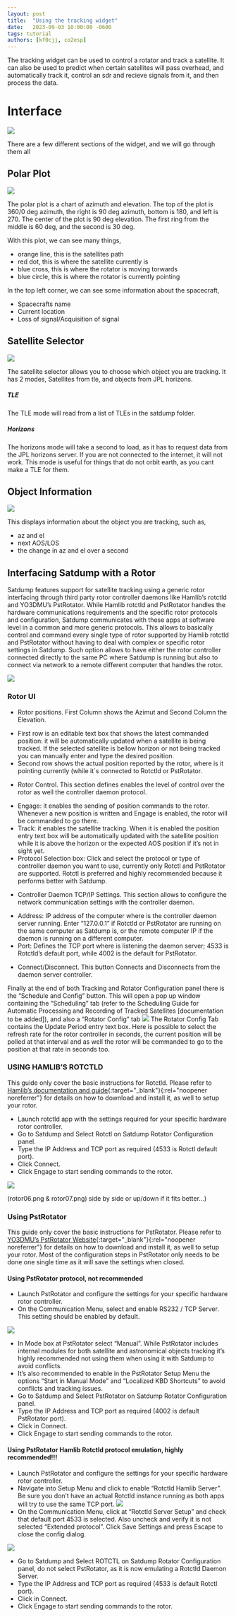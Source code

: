 ```yaml
---
layout: post
title:  "Using the tracking widget"
date:   2023-09-03 10:00:00 -0600
tags: tutorial
authors: [kf0cjj, co2esp]
---
```


The tracking widget can be used to control a rotator and track a satellite.
It can also be used to predict when certain satellites will pass overhead, and automatically track it, control an sdr and recieve signals from it, 
and then process the data.

# Interface



![](/assets/tracking_widget/allWidget.png)

There are a few different sections of the widget, and we will go through them all

## Polar Plot

![](/assets/tracking_widget/polarPlot.png)

The polar plot is a chart of azimuth and elevation. The top of the plot is 360/0 deg azimuth,
the right is 90 deg azimuth, bottom is 180, and left is 270. The center of the plot
is 90 deg elevation. The first ring from the middle is 60 deg, and the second is 30 deg.

With this plot, we can see many things,
+ orange line, this is the satellites path
+ red dot, this is where the satellite currently is
+ blue cross, this is where the rotator is moving torwards
+ blue circle, this is where the rotator is currently pointing

In the top left corner, we can see some information about the spacecraft,
+ Spacecrafts name
+ Current location
+ Loss of signal/Acquisition of signal

## Satellite Selector

![](/assets/tracking_widget/satSelector1.png)

The satellite selector allows you to choose which object you are tracking. It has 2 modes, Satellites from tle,
and objects from JPL horizons.

##### TLE
The TLE mode will read from a list of TLEs in the satdump folder.

##### Horizons
The horizons mode will take a second to load, as it has to request data from the JPL horizons server. If you are
not connected to the internet, it will not work. This mode is useful for things that do not orbit earth, as you cant make a TLE for them.

## Object Information

![](/assets/tracking_widget/objectInfo.png)

This displays information about the object you are tracking, such as,
+ az and el
+ next AOS/LOS
+ the change in az and el over a second


## Interfacing Satdump with a Rotor
Satdump features support for satellite tracking using a generic rotor interfacing through third party rotor controller daemons like Hamlib’s rotctld
and YO3DMU’s PstRotator. While Hamlib rotctld and PstRotator handles the hardware communications requirements and the specific rotor protocols and 
configuration, Satdump communicates with these apps at software level in a common and more generic protocols. This allows to basically control and command 
every single type of rotor supported by Hamlib rotctld and PstRotator without having to deal with complex or specific rotor settings in Satdump.
Such option allows to have either the rotor controller connected directly to the same PC where Satdump is running but also to connect via network
to a remote different computer that handles the rotor.


![](/assets/tracking_widget/rotator1.png)

### Rotor UI

- Rotor positions. First Column shows the Azimut and Second Column the Elevation.
* First row is an editable text box that shows the latest commanded position: it will be automatically updated when a satellite is being tracked. If the selected satellite is bellow horizon or not being tracked you can manually enter and type the desired position.
* Second row shows the actual position reported by the rotor, where is it pointing currently (while it´s connected to Rotctld or PstRotator.
- Rotor Control. This section defines enables the level of control over the rotor as well the controller daemon protocol.
* Engage: it enables the sending of position commands to the rotor. Whenever a new position is written and Engage is enabled, the rotor will be commanded to go there.
* Track: it enables the satellite tracking. When it is enabled the position entry text box will be automatically updated with the satellite position while it is above the horizon or the expected AOS position if it’s not in sight yet.
* Protocol Selection box: Click and select the protocol or type of controller daemon you want to use, currently only Rotctl and PstRotator are supported. Rotctl is preferred and highly recommended because it performs better with Satdump.
- Controller Daemon TCP/IP Settings. This section allows to configure the network communication settings with the controller daemon.
* Address: IP address of the computer where is the controller daemon server running. Enter “127.0.0.1” if Rotctld or PstRotator are running on the same computer as Satdump is, or the remote computer IP if the daemon is running on a different computer.
* Port: Defines the TCP port where is listening the daemon server; 4533 is Rotctld’s default port, while 4002 is the default for PstRotator.
- Connect/Disconnect. This button Connects and Disconnects from the daemon server controller.

Finally at the end of both Tracking and Rotator Configuration panel there is the “Schedule and Config” button. This will open a pop up window containing the “Scheduling” tab (refer to the Scheduling Guide for Automatic Processing and Recording of Tracked Satellites [documentation to be added]), and also a “Rotator Config” tab
![](/assets/tracking_widget/rotor03.png)
The Rotator Config Tab contains the Update Period entry text box. Here is possible to select the refresh rate for the rotor controller in seconds, the current position will be polled at that interval and as well the rotor will be commanded to go to the position at that rate in seconds too.

### USING HAMLIB’S ROTCTLD

This guide only cover the basic instructions for Rotctld. Please refer to [Hamlib’s documentation and guide](https://hamlib.sourceforge.net/html/rotctld.1.html){:target="_blank"}{:rel="noopener noreferrer"} for details on how to download and install it, as well to setup your rotor.

+ Launch rotctld app with the settings required for your specific hardware rotor controller.
+ Go to Satdump and Select Rotctl on Satdump Rotator Configuration panel.
+ Type the IP Address and TCP port as required (4533 is Rotctl default port).
+ Click Connect.
+ Click Engage to start sending commands to the rotor.
    
![](/assets/tracking_widget/rotor04.png)
    
(rotor06.png & rotor07.png) side by side or up/down if it fits better…)

### Using PstRotator

This guide only cover the basic instructions for PstRotator. Please refer to [YO3DMU’s PstRotator Website](https://www.pstrotator.com/){:target="_blank"}{:rel="noopener noreferrer"} for details on how to download and install it, as well to setup your rotor.
Most of the configuration steps in PstRotator only needs to be done one single time as it will save the settings when closed.

#### Using PstRotator protocol, not recommended

+ Launch PstRotator and configure the settings for your specific hardware rotor controller.
+ On the Communication Menu, select and enable RS232 / TCP Server. This setting should be enabled by default.

![](/assets/tracking_widget/rotor08.png)

+ In Mode box at PstRotator select “Manual”. While PstRotator includes internal modules for both satellite and astronomical objects tracking it’s highly recommended not using them when using it with Satdump to avoid conflicts.
+ It’s also recommended to enable in the PstRotator Setup Menu the options “Start in Manual Mode” and “Localized KBD Shortcuts” to avoid conflicts and tracking issues.
+ Go to Satdump and Select PstRotator on Satdump Rotator Configuration panel.
+ Type the IP Address and TCP port as required (4002 is default PstRotator port).
+ Click in Connect.
+ Click Engage to start sending commands to the rotor.

#### Using PstRotator Hamlib Rotctld protocol emulation, highly recommended!!!

+ Launch PstRotator and configure the settings for your specific hardware rotor controller.
+ Navigate into Setup Menu and click to enable “Rotctld Hamlib Server”. Be sure you don’t have an actual Rotctld instance running as both apps will try to use the same TCP port.
![](/assets/tracking_widget/rotor09.png)
+ On the Communication Menu, click at “Rotctld Server Setup” and check that default port 4533 is selected. Also uncheck and verify it is not selected “Extended protocol”. Click Save Settings and press Escape to close the config dialog. 

![](/assets/tracking_widget/rotor11.png)

+ Go to Satdump and Select ROTCTL on Satdump Rotator Configuration panel, do not select PstRotator, as it is now emulating a Rotctld Daemon Server.
+ Type the IP Address and TCP port as required (4533 is default Rotctl port).
+ Click in Connect.
+ Click Engage to start sending commands to the rotor.






